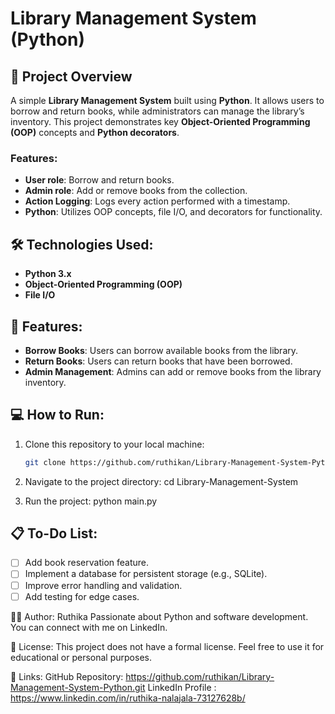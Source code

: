 # Library Management System (Python)

## 🚀 Project Overview
A simple **Library Management System** built using **Python**. It allows users to borrow and return books, while administrators can manage the library’s inventory. This project demonstrates key **Object-Oriented Programming (OOP)** concepts and **Python decorators**.

### Features:
- **User role**: Borrow and return books.
- **Admin role**: Add or remove books from the collection.
- **Action Logging**: Logs every action performed with a timestamp.
- **Python**: Utilizes OOP concepts, file I/O, and decorators for functionality.

## 🛠️ Technologies Used:
- **Python 3.x**
- **Object-Oriented Programming (OOP)**
- **File I/O**

## 🎯 Features:
- **Borrow Books**: Users can borrow available books from the library.
- **Return Books**: Users can return books that have been borrowed.
- **Admin Management**: Admins can add or remove books from the library inventory.

## 💻 How to Run:

1. Clone this repository to your local machine:
   ```bash
   git clone https://github.com/ruthikan/Library-Management-System-Python.git

2. Navigate to the project directory:
   cd Library-Management-System

3. Run the project:
   python main.py

## 📋 To-Do List:
- [ ] Add book reservation feature.
- [ ] Implement a database for persistent storage (e.g., SQLite).
- [ ] Improve error handling and validation.
- [ ] Add testing for edge cases.

👩‍💻 Author: Ruthika
Passionate about Python and software development. You can connect with me on LinkedIn.

📜 License:
This project does not have a formal license. Feel free to use it for educational or personal purposes.

🔗 Links:
GitHub Repository: https://github.com/ruthikan/Library-Management-System-Python.git
LinkedIn Profile : https://www.linkedin.com/in/ruthika-nalajala-73127628b/

